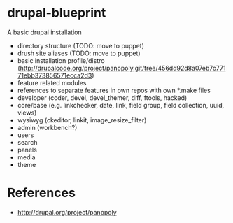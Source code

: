 drupal-blueprint
================
A basic drupal installation
* directory structure (TODO: move to puppet)
* drush site aliases (TODO: move to puppet)
* basic installation profile/distro (http://drupalcode.org/project/panopoly.git/tree/456dd92d8a07eb7c77171ebb373856571ecca2d3)
* feature related modules
* references to separate features in own repos with own *.make files
 * developer (coder, devel, devel_themer, diff, ftools, hacked)
 * core/base (e.g. linkchecker, date, link, field group, field collection, uuid, views)
 * wysiwyg (ckeditor, linkit, image_resize_filter)
 * admin (workbench?)
 * users
 * search
 * panels
 * media
 * theme
 
# References
* http://drupal.org/project/panopoly
